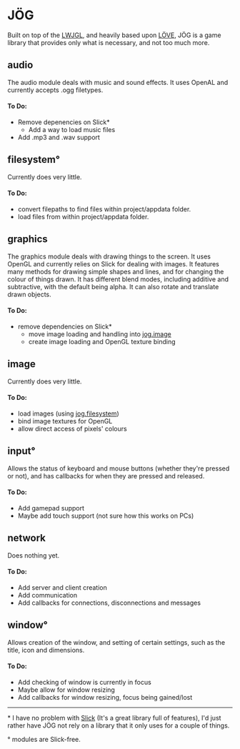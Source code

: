 # JÖG

Built on top of the [LWJGL](http://lwjgl.org/), and heavily based upon [LÖVE](https://love2d.org/), JÖG is a game library that provides only what is necessary, and not too much more.

## <a name="audio"></a> audio
The audio module deals with music and sound effects. It uses OpenAL and currently accepts .ogg filetypes.
#### To Do:
  - Remove depenencies on Slick*
    - Add a way to load music files
  - Add .mp3 and .wav support


## <a name="filesystem"></a> filesystem°
Currently does very little.
#### To Do:
  - convert filepaths to find files within project/appdata folder.
  - load files from within project/appdata folder.
 

## <a name="graphics"></a> graphics
The graphics module deals with drawing things to the screen. It uses OpenGL and currently relies on Slick for dealing with images. It features many methods for drawing simple shapes and lines, and for changing the colour of things drawn. It has different blend modes, including additive and subtractive, with the default being alpha. It can also rotate and translate drawn objects.
#### To Do:
  - remove dependencies on Slick*
    - move image loading and handling into [jog.image](#image)
    - create image loading and OpenGL texture binding


## <a name="image"></a> image
Currently does very little.
#### To Do:
  - load images (using [jog.filesystem](#filesystem))
  - bind image textures for OpenGL
  - allow direct access of pixels' colours


## <a name="input"></a> input°
Allows the status of keyboard and mouse buttons (whether they're pressed or not), and has callbacks for when they are pressed and released.
#### To Do:
  - Add gamepad support
  - Maybe add touch support (not sure how this works on PCs)


## <a name="network"></a> network
Does nothing yet.
#### To Do:
  - Add server and client creation
  - Add communication
  - Add callbacks for connections, disconnections and messages


## <a name="window"></a> window°
Allows creation of the window, and setting of certain settings, such as the title, icon and dimensions.
#### To Do:
  - Add checking of window is currently in focus
  - Maybe allow for window resizing
  - Add callbacks for window resizing, focus being gained/lost


*****


\* I have no problem with [Slick](http://slick.ninjacave.com/) (It's a great library full of features), I'd just rather have JÖG not rely on a library that it only uses for a couple of things.

° modules are Slick-free.
